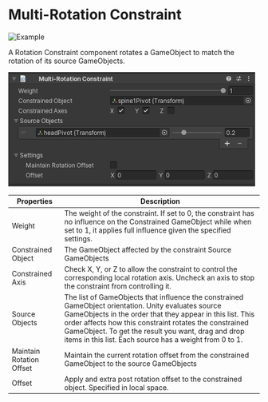 # Multi-Rotation Constraint

![Example](../images/constraint_multi_rotation/multi_rotation.gif)

A Rotation Constraint component rotates a GameObject to match the rotation of its source GameObjects.

![Example](../images/constraint_multi_rotation/multi_rotation_component.png)

|Properties|Description|
|---|---|
|Weight|The weight of the constraint. If set to 0, the constraint has no influence on the Constrained GameObject while when set to 1, it applies full influence given the specified settings.|
|Constrained Object|The GameObject affected by the constraint Source GameObjects|
|Constrained Axis|Check X, Y, or Z to allow the constraint to control the corresponding local rotation axis. Uncheck an axis to stop the constraint from controlling it.|
|Source Objects|The list of GameObjects that influence the constrained GameObject orientation. Unity evaluates source GameObjects in the order that they appear in this list. This order affects how this constraint rotates the constrained GameObject. To get the result you want, drag and drop items in this list. Each source has a weight from 0 to 1.|
|Maintain Rotation Offset|Maintain the current rotation offset from the constrained GameObject to the source GameObjects|
|Offset|Apply and extra post rotation offset to the constrained object. Specified in local space.|
